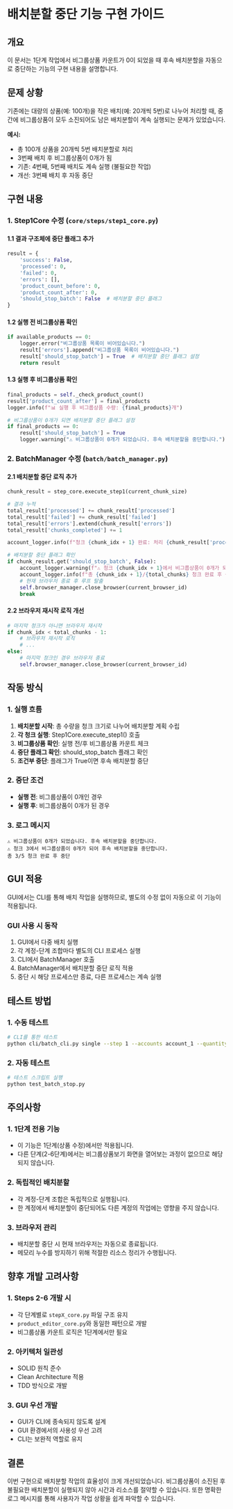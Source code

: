 # 배치분할 중단 기능 구현 가이드

## 개요

이 문서는 1단계 작업에서 비그룹상품 카운트가 0이 되었을 때 후속 배치분할을 자동으로 중단하는 기능의 구현 내용을 설명합니다.

## 문제 상황

기존에는 대량의 상품(예: 100개)을 작은 배치(예: 20개씩 5번)로 나누어 처리할 때, 중간에 비그룹상품이 모두 소진되어도 남은 배치분할이 계속 실행되는 문제가 있었습니다.

**예시:**
- 총 100개 상품을 20개씩 5번 배치분할로 처리
- 3번째 배치 후 비그룹상품이 0개가 됨
- 기존: 4번째, 5번째 배치도 계속 실행 (불필요한 작업)
- 개선: 3번째 배치 후 자동 중단

## 구현 내용

### 1. Step1Core 수정 (`core/steps/step1_core.py`)

#### 1.1 결과 구조체에 중단 플래그 추가

```python
result = {
    'success': False,
    'processed': 0,
    'failed': 0,
    'errors': [],
    'product_count_before': 0,
    'product_count_after': 0,
    'should_stop_batch': False  # 배치분할 중단 플래그
}
```

#### 1.2 실행 전 비그룹상품 확인

```python
if available_products == 0:
    logger.error("비그룹상품 목록이 비어있습니다.")
    result['errors'].append("비그룹상품 목록이 비어있습니다.")
    result['should_stop_batch'] = True  # 배치분할 중단 플래그 설정
    return result
```

#### 1.3 실행 후 비그룹상품 확인

```python
final_products = self._check_product_count()
result['product_count_after'] = final_products
logger.info(f"📊 실행 후 비그룹상품 수량: {final_products}개")

# 비그룹상품이 0개가 되면 배치분할 중단 플래그 설정
if final_products == 0:
    result['should_stop_batch'] = True
    logger.warning("⚠️ 비그룹상품이 0개가 되었습니다. 후속 배치분할을 중단합니다.")
```

### 2. BatchManager 수정 (`batch/batch_manager.py`)

#### 2.1 배치분할 중단 로직 추가

```python
chunk_result = step_core.execute_step1(current_chunk_size)

# 결과 누적
total_result['processed'] += chunk_result['processed']
total_result['failed'] += chunk_result['failed']
total_result['errors'].extend(chunk_result['errors'])
total_result['chunks_completed'] += 1

account_logger.info(f"청크 {chunk_idx + 1} 완료: 처리 {chunk_result['processed']}개, 실패 {chunk_result['failed']}개")

# 배치분할 중단 플래그 확인
if chunk_result.get('should_stop_batch', False):
    account_logger.warning(f"⚠️ 청크 {chunk_idx + 1}에서 비그룹상품이 0개가 되어 후속 배치분할을 중단합니다.")
    account_logger.info(f"총 {chunk_idx + 1}/{total_chunks} 청크 완료 후 중단")
    # 현재 브라우저 종료 후 루프 탈출
    self.browser_manager.close_browser(current_browser_id)
    break
```

#### 2.2 브라우저 재시작 로직 개선

```python
# 마지막 청크가 아니면 브라우저 재시작
if chunk_idx < total_chunks - 1:
    # 브라우저 재시작 로직
    # ...
else:
    # 마지막 청크인 경우 브라우저 종료
    self.browser_manager.close_browser(current_browser_id)
```

## 작동 방식

### 1. 실행 흐름

1. **배치분할 시작**: 총 수량을 청크 크기로 나누어 배치분할 계획 수립
2. **각 청크 실행**: Step1Core.execute_step1() 호출
3. **비그룹상품 확인**: 실행 전/후 비그룹상품 카운트 체크
4. **중단 플래그 확인**: should_stop_batch 플래그 확인
5. **조건부 중단**: 플래그가 True이면 후속 배치분할 중단

### 2. 중단 조건

- **실행 전**: 비그룹상품이 0개인 경우
- **실행 후**: 비그룹상품이 0개가 된 경우

### 3. 로그 메시지

```
⚠️ 비그룹상품이 0개가 되었습니다. 후속 배치분할을 중단합니다.
⚠️ 청크 3에서 비그룹상품이 0개가 되어 후속 배치분할을 중단합니다.
총 3/5 청크 완료 후 중단
```

## GUI 적용

GUI에서는 CLI를 통해 배치 작업을 실행하므로, 별도의 수정 없이 자동으로 이 기능이 적용됩니다.

### GUI 사용 시 동작

1. GUI에서 다중 배치 실행
2. 각 계정-단계 조합마다 별도의 CLI 프로세스 실행
3. CLI에서 BatchManager 호출
4. BatchManager에서 배치분할 중단 로직 적용
5. 중단 시 해당 프로세스만 종료, 다른 프로세스는 계속 실행

## 테스트 방법

### 1. 수동 테스트

```bash
# CLI를 통한 테스트
python cli/batch_cli.py single --step 1 --accounts account_1 --quantity 100
```

### 2. 자동 테스트

```bash
# 테스트 스크립트 실행
python test_batch_stop.py
```

## 주의사항

### 1. 1단계 전용 기능

- 이 기능은 1단계(상품 수정)에서만 적용됩니다.
- 다른 단계(2-6단계)에서는 비그룹상품보기 화면을 열어보는 과정이 없으므로 해당되지 않습니다.

### 2. 독립적인 배치분할

- 각 계정-단계 조합은 독립적으로 실행됩니다.
- 한 계정에서 배치분할이 중단되어도 다른 계정의 작업에는 영향을 주지 않습니다.

### 3. 브라우저 관리

- 배치분할 중단 시 현재 브라우저는 자동으로 종료됩니다.
- 메모리 누수를 방지하기 위해 적절한 리소스 정리가 수행됩니다.

## 향후 개발 고려사항

### 1. Steps 2-6 개발 시

- 각 단계별로 `stepX_core.py` 파일 구조 유지
- `product_editor_core.py`와 동일한 패턴으로 개발
- 비그룹상품 카운트 로직은 1단계에서만 필요

### 2. 아키텍처 일관성

- SOLID 원칙 준수
- Clean Architecture 적용
- TDD 방식으로 개발

### 3. GUI 우선 개발

- GUI가 CLI에 종속되지 않도록 설계
- GUI 환경에서의 사용성 우선 고려
- CLI는 보완적 역할로 유지

## 결론

이번 구현으로 배치분할 작업의 효율성이 크게 개선되었습니다. 비그룹상품이 소진된 후 불필요한 배치분할이 실행되지 않아 시간과 리소스를 절약할 수 있습니다. 또한 명확한 로그 메시지를 통해 사용자가 작업 상황을 쉽게 파악할 수 있습니다.